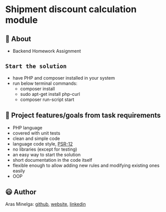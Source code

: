 # Shipment discount calculation module

## 🌟 About

-   Backend Homework Assignment

## `Start the solution`

-   have PHP and composer installed in your system
-   run below terminal commands:
    -   composer install
    -   sudo apt-get install php-curl
    -   composer run-script start

## 🎯 Project features/goals from task requirements

-   PHP language
-   covered with unit tests
-   clean and simple code
-   language code style, [PSR-12](https://www.php-fig.org/psr/psr-12/)
-   no libraries (except for testing)
-   an easy way to start the solution
-   short documentation in the code itself
-   flexible enough to allow adding new rules and modifying existing ones easily
-   OOP

## 😃 Author

Aras Minelga: [github](https://github.com/Dirigentas), [website](https://aras.website/), [linkedin](https://www.linkedin.com/in/aras-minelga/)
